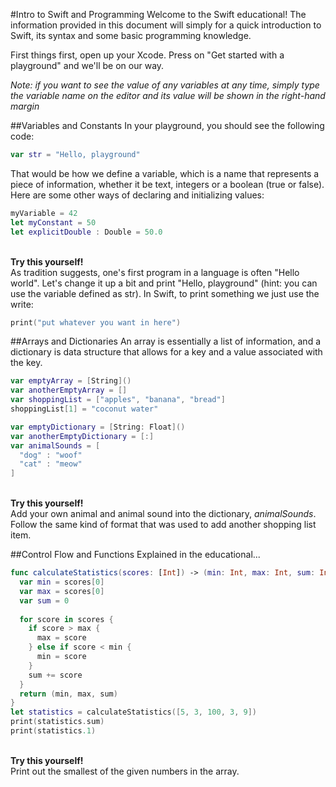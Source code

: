 #Intro to Swift and Programming
Welcome to the Swift educational! The information provided in this document will simply for a quick introduction to Swift, its syntax and some basic programming knowledge. 

First things first, open up your Xcode. Press on "Get started with a playground" and we'll be on our way.

*Note: if you want to see the value of any variables at any time, simply type the variable name on the editor and its value will be shown in the right-hand margin*

##Variables and Constants
In your playground, you should see the following code: 
```swift
var str = "Hello, playground"
```
That would be how we define a variable, which is a name that represents a piece of information, whether it be text, integers or a boolean (true or false).
Here are some other ways of declaring and initializing values:
```swift
myVariable = 42
let myConstant = 50
let explicitDouble : Double = 50.0
```
<br />**Try this yourself!**<br />
As tradition suggests, one's first program in a language is often "Hello world". Let's change it up a bit and print "Hello, playground" (hint: you can use the variable defined as str).
In Swift, to print something we just use the write:
```swift
print("put whatever you want in here")
```

##Arrays and Dictionaries
An array is essentially a list of information, and a dictionary is data structure that allows for a key and a value associated with the key. 
```swift
var emptyArray = [String]()
var anotherEmptyArray = []
var shoppingList = ["apples", "banana", "bread"]
shoppingList[1] = "coconut water"

var emptyDictionary = [String: Float]()
var anotherEmptyDictionary = [:]
var animalSounds = [
  "dog" : "woof"
  "cat" : "meow"
]
```
<br />**Try this yourself!**<br />
Add your own animal and animal sound into the dictionary, *animalSounds*. Follow the same kind of format that was used to add another shopping list item.

##Control Flow and Functions
Explained in the educational...
```swift
func calculateStatistics(scores: [Int]) -> (min: Int, max: Int, sum: Int) {
  var min = scores[0]
  var max = scores[0]
  var sum = 0
  
  for score in scores {
    if score > max {
      max = score
    } else if score < min {
      min = score 
    }
    sum += score
  }
  return (min, max, sum)
}
let statistics = calculateStatistics([5, 3, 100, 3, 9])
print(statistics.sum)
print(statistics.1)
```
<br />**Try this yourself!**<br />
Print out the smallest of the given numbers in the array.




